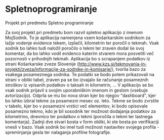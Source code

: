 # Spletnoprogramiranje
Projekt pri predmetu Spletno programiranje

Za svoj projekt pri predmetu bom razvil spletno aplikacijo z imenom MojSodnik. To je aplikacija namenjena vsem košarkarskim sodnikom za lažje vodenje evidence tekem, izplačil, kilometrin ter poročil o tekmah. Vsak sodnik bo lahko tudi naložil poročilo o tekmi ter zraven dodal še svoj komentar, da bo lahko vodil evidenco katerim stvarem mora posvetiti več pozornosti v prihodnjih tekmah.
Aplikacija bo s scrapanjem podatkov iz strani Košarkarske zveze Slovenije (http://www.kzs.si/tekmovanja-in-projekti/zveza/informacije-za-sodnike-in-komisarje/), tvorila bazo za vsakega posameznega sodnika. Te podatki se bodo potem prikazovali na strani v obliki tabel, zraven pa se bo izvajalo še računanje posameznih stroškov iz vpisanih podatkov o taksah in kilometrin, ...
V aplikacijo se bo vsak sodnik prijavil s svojim uporabniškim imenom in geslom (vsebuje avtorizacijo). Odprla se mu bo nova stran kjer bo njegov "dashboard", kjer bo lahko izbral tekme za posamezni mesec oz. leto.
Tekme se bodo zvrstile v tabelo, kjer bo v posamezni vrstici več elementov, ki bodo opisovale posamezno tekmo, kdo je bil sosodnik ter možnost dodajanja podatkov za kilometrino, dnevnico ter podatkov o tekmi (poročila o tekmi ter lastnega komentarja). Zadnji dve stvari bosta v form obliki, ki ste bosta po verifikaciji vnesli v bazo.
Vsak sodnik bo imel tudi možnost nastavitev svojega profila - spreminjanja gesla ter nalaganja profilne fotografije. 

